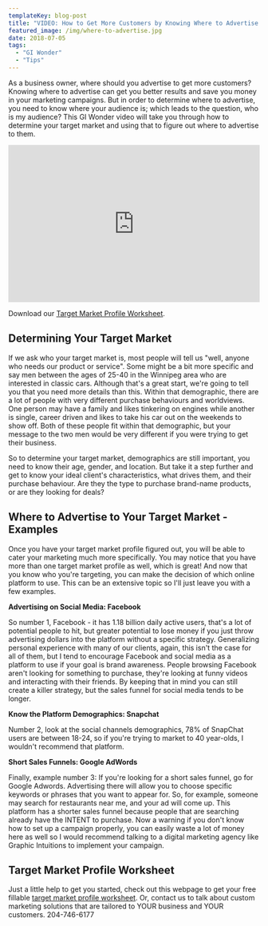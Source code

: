 ```yaml
---
templateKey: blog-post
title: "VIDEO: How to Get More Customers by Knowing Where to Advertise your Business"
featured_image: /img/where-to-advertise.jpg
date: 2018-07-05
tags:
  - "GI Wonder"
  - "Tips"
---
```


As a business owner, where should you advertise to get more customers? Knowing where to advertise can get you better results and save you money in your marketing campaigns. But in order to determine where to advertise, you need to know where your audience is; which leads to the question, who is my audience? This GI Wonder video will take you through how to determine your target market and using that to figure out where to advertise to them.

<iframe width="100%" height="315" src="https://www.youtube.com/embed/KW970VdEF2U" frameborder="0" allow="accelerometer; autoplay; encrypted-media; gyroscope; picture-in-picture" allowfullscreen></iframe>

Download our [Target Market Profile Worksheet](https://targetmarket.graphicintuitions.com/).

Determining Your Target Market
------------------------------

If we ask who your target market is, most people will tell us "well, anyone who needs our product or service". Some might be a bit more specific and say men between the ages of 25-40 in the Winnipeg area who are interested in classic cars. Although that's a great start, we're going to tell you that you need more details than this. Within that demographic, there are a lot of people with very different purchase behaviours and worldviews. One person may have a family and likes tinkering on engines while another is single, career driven and likes to take his car out on the weekends to show off. Both of these people fit within that demographic, but your message to the two men would be very different if you were trying to get their business.

So to determine your target market, demographics are still important, you need to know their age, gender, and location. But take it a step further and get to know your ideal client's characteristics, what drives them, and their purchase behaviour. Are they the type to purchase brand-name products, or are they looking for deals?

Where to Advertise to Your Target Market - Examples
---------------------------------------------------

Once you have your target market profile figured out, you will be able to cater your marketing much more specifically. You may notice that you have more than one target market profile as well, which is great! And now that you know who you're targeting, you can make the decision of which online platform to use. This can be an extensive topic so I'll just leave you with a few examples.

**Advertising on Social Media: Facebook**

So number 1, Facebook - it has 1.18 billion daily active users, that's a lot of potential people to hit, but greater potential to lose money if you just throw advertising dollars into the platform without a specific strategy. Generalizing personal experience with many of our clients, again, this isn't the case for all of them, but I tend to encourage Facebook and social media as a platform to use if your goal is brand awareness. People browsing Facebook aren't looking for something to purchase, they're looking at funny videos and interacting with their friends. By keeping that in mind you can still create a killer strategy, but the sales funnel for social media tends to be longer.

**Know the Platform Demographics: Snapchat**

Number 2, look at the social channels demographics, 78% of SnapChat users are between 18-24, so if you're trying to market to 40 year-olds, I wouldn't recommend that platform.

**Short Sales Funnels: Google AdWords**

Finally, example number 3: If you're looking for a short sales funnel, go for Google Adwords. Advertising there will allow you to choose specific keywords or phrases that you want to appear for. So, for example, someone may search for restaurants near me, and your ad will come up. This platform has a shorter sales funnel because people that are searching already have the INTENT to purchase. Now a warning if you don't know how to set up a campaign properly, you can easily waste a lot of money here as well so I would recommend talking to a digital marketing agency like Graphic Intuitions to implement your campaign.

Target Market Profile Worksheet
-------------------------------

Just a little help to get you started, check out this webpage to get your free fillable [target market profile worksheet](https://targetmarket.graphicintuitions.com/). Or, contact us to talk about custom marketing solutions that are tailored to YOUR business and YOUR customers. 204-746-6177